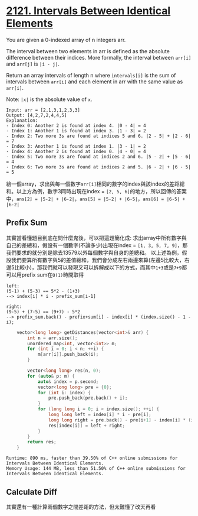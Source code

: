 # [2121. Intervals Between Identical Elements](https://leetcode.com/problems/intervals-between-identical-elements/)

You are given a 0-indexed array of n integers arr.

The interval between two elements in arr is defined as the absolute difference between their indices. More formally, the interval between `arr[i]` and `arr[j]` is `|i - j|`.

Return an array intervals of length n where `intervals[i]` is the sum of intervals between `arr[i]` and each element in arr with the same value as `arr[i]`.

Note: `|x|` is the absolute value of `x`.

```
Input: arr = [2,1,3,1,2,3,3]
Output: [4,2,7,2,4,4,5]
Explanation:
- Index 0: Another 2 is found at index 4. |0 - 4| = 4
- Index 1: Another 1 is found at index 3. |1 - 3| = 2
- Index 2: Two more 3s are found at indices 5 and 6. |2 - 5| + |2 - 6| = 7
- Index 3: Another 1 is found at index 1. |3 - 1| = 2
- Index 4: Another 2 is found at index 0. |4 - 0| = 4
- Index 5: Two more 3s are found at indices 2 and 6. |5 - 2| + |5 - 6| = 4
- Index 6: Two more 3s are found at indices 2 and 5. |6 - 2| + |6 - 5| = 5
```

給一個array，求出與每一個數字`arr[i]`相同的數字的index與該index的差距總和。以上方為例，數字3同時出現在index = `[2, 5, 6]`的地方，所以回傳的答案中，`ans[2] = |5-2| + |6-2|`，`ans[5] = |5-2| + |6-5|`，`ans[6] = |6-5| + |6-2|`

## Prefix Sum
其實當看懂題目到底在問什麼鬼後，可以把這題簡化成: 求出array中所有數字與自己的差總和，假設有一個數字(不論多少)出現在index = `[1, 3, 5, 7, 9]`，那我們要求的就分別是除去13579以外每個數字與自身的差總和。
以上述為例，假設我們要算所有數字與5的差值總和，我們會分成左右兩邊來算(左邊5比較大，右邊5比較小)，那我們就可以發現又可以拆解成以下的方式，而其中`1+3`或是`7+9`都可以用prefix sum在`O(1)`時間取得
```
left:
(5-1) + (5-3) == 5*2 - (1+3)
--> index[i] * i - prefix_sum[i-1]

right:
(9-5) + (7-5) == (9+7) - 5*2
--> prefix_sum.back() - prefix+sum[i] - index[i] * (index.size() - 1 - i);
```

```cpp
    vector<long long> getDistances(vector<int>& arr) {
        int n = arr.size();
        unordered_map<int, vector<int>> m;
        for (int i = 0; i < n; ++i) {
            m[arr[i]].push_back(i);
        }

        vector<long long> res(n, 0);
        for (auto& p: m) {
            auto& index = p.second;
            vector<long long> pre = {0};
            for (int i: index) {
                pre.push_back(pre.back() + i);
            }
            for (long long i = 0; i < index.size(); ++i) {
                long long left = index[i] * i - pre[i];
                long long right = pre.back() - pre[i+1] - index[i] * (index.size() - i - 1);
                res[index[i]] = left + right;
            }
        }
        return res;
    }
```

```
Runtime: 890 ms, faster than 39.50% of C++ online submissions for Intervals Between Identical Elements.
Memory Usage: 144 MB, less than 51.50% of C++ online submissions for Intervals Between Identical Elements.
```

## Calculate Diff
其實還有一種計算兩個數字之間差距的方法，但太難懂了改天再看
